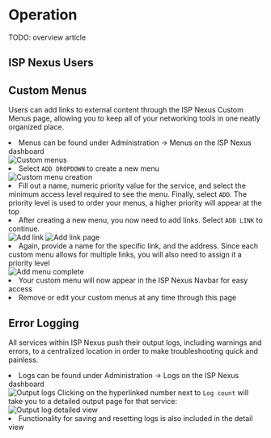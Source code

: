 # Operation

<warning>TODO: overview article</warning>

## ISP Nexus Users

<!-- Refers to configuration.md for content -->
<include from="Configuration.md" element-id="user-article"></include>

<include from="Configuration.md" element-id="user-manage"></include>

<include from="Configuration.md" element-id="user-reset"></include>

## Custom Menus

Users can add links to external content through the ISP Nexus
<control>Custom Menus</control> page, allowing you to  keep all
of your networking tools in one neatly organized place.

<procedure title="Adding a Custom Menu">
    <list>
        <li>Menus can be found under <control>Administration → Menus</control> on the ISP Nexus dashboard</li>
    </list>
    <img src="menus.png" alt="Custom menus" border-effect="line"/>
    <list>
        <li>Select <code>ADD DROPDOWN</code> to create a new menu</li>
    </list>
    <img src="menus-detailed-1.png" alt="Custom menu creation" border-effect="line"/>
    <list>
        <li>Fill out a name, numeric priority value for the service, and select the minimum
        access level required to see the menu. Finally, select <code>ADD</code>.
        The priority level is used to order your menus, a higher priority will appear at the top</li>
        <li>After creating a new menu, you now need to add links. Select <code>ADD LINK</code> to continue.</li>
    </list>
    <img src="menus-detailed-2.png" alt="Add link" border-effect="line"/>
    <img src="menus-detailed-3.png" alt="Add link page" border-effect="line"/>
    <list>
        <li>Again, provide a name for the specific link, and the address. Since
        each custom menu allows for multiple links, you will also need to assign it a priority level</li>
    </list>
    <img src="menus-detailed-4.png" alt="Add menu complete" border-effect="line"/>
    <list>
        <li>Your custom menu will now appear in the ISP Nexus Navbar for easy access</li>
        <li>Remove or edit your custom menus at any time through this page</li>
    </list>
</procedure>

## Error Logging

All services within ISP Nexus push their output logs, including warnings and errors,
to a centralized location in order to make troubleshooting quick and painless.

<procedure title="Accessing Logs">
    <list>
        <li>Logs can be found under <control>Administration → Logs</control> on the ISP Nexus dashboard</li>
    </list>
    <img src="logs.png" alt="Output logs" border-effect="line"/>
    <step>Clicking on the hyperlinked number next to <code>Log count</code>
    will take you to a detailed output page for that service:</step>
    <img src="logs-detailed.png" alt="Output log detailed view" border-effect="line"/>
    <list>
        <li>Functionality for saving and resetting logs is also included in the detail view</li>
    </list>
</procedure>